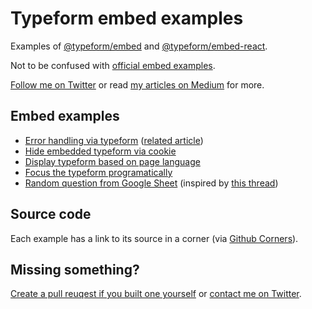 # Typeform embed examples

Examples of [@typeform/embed](https://github.com/Typeform/embed/tree/main/packages/embed) and [@typeform/embed-react](https://github.com/Typeform/embed/tree/main/packages/embed).

Not to be confused with [official embed examples](https://github.com/Typeform/embed-demo).

[Follow me on Twitter](https://twitter.com/mathio28) or read [my articles on Medium](https://mathio28.medium.com/) for more.

## Embed examples

- [Error handling via typeform](https://mathio.github.io/typeform-embed/html/error-handling.html) ([related article](https://mathio28.medium.com/handle-javascript-errors-via-typeform-ec3ccc29494))
- [Hide embedded typeform via cookie](https://mathio.github.io/typeform-embed/html/hide-via-cookie.html)
- [Display typeform based on page language](https://mathio.github.io/typeform-embed/html/languages.html)
- [Focus the typeform programatically](https://mathio.github.io/typeform-embed/html/focus.html)
- [Random question from Google Sheet](https://mathio.github.io/typeform-embed/html/random-question-from-google-sheet.html) (inspired by [this thread](https://community.typeform.com/integrate-your-typeform-43/can-i-use-hidden-fields-to-include-a-unique-sentence-description-in-one-of-my-questions-for-every-respondent-9184))


## Source code

Each example has a link to its source in a corner (via [Github Corners](https://tholman.com/github-corners/)).

## Missing something?

[Create a pull reuqest if you built one yourself](https://github.com/mathio/typeform-embed/pulls) or [contact me on Twitter](https://twitter.com/mathio28).
